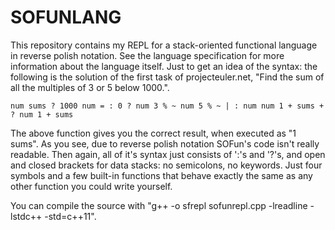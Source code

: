 # SOFUNLANG
This repository contains my REPL for a stack-oriented functional language in reverse polish notation. See the language specification for more information about the language itself. 
Just to get an idea of the syntax: the following is the solution of the first task of projecteuler.net, "Find the sum of all the multiples of 3 or 5 below 1000.".

    num sums ? 1000 num = : 0 ? num 3 % ~ num 5 % ~ | : num num 1 + sums + ? num 1 + sums
    
The above function gives you the correct result, when executed as "1 sums". 
As you see, due to reverse polish notation SOFun's code isn't really readable. Then again, all of it's syntax just consists of ':'s and '?'s, and open and closed brackets for data stacks: no semicolons, no keywords. Just four symbols and a few built-in functions that behave exactly the same as any other function you could write yourself.

You can compile the source with "g++ -o sfrepl sofunrepl.cpp -lreadline -lstdc++ -std=c++11".

